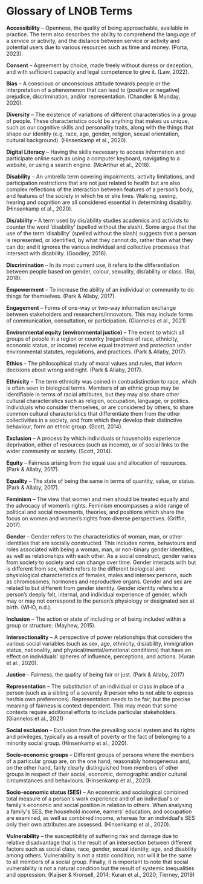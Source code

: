 # Glossary of LNOB Terms

**Accessibility** – Openness, the quality of being approachable, available in practice. The term also describes the ability to comprehend the language of a service or activity, and the distance between service or activity and potential users due to various resources such as time and money. (Porta, 2023).

**Consent** – Agreement by choice, made freely without duress or deception, and with sufficient capacity and legal competence to give it. (Law, 2022).

**Bias** – A conscious or unconscious attitude towards people or the interpretation of a phenomenon that can lead to (positive or negative) prejudice, discrimination, and/or representation. (Chandler & Munday, 2020).

**Diversity** – The existence of variations of different characteristics in a group of people. These characteristics could be anything that makes us unique, such as our cognitive skills and personality traits, along with the things that shape our identity (e.g. race, age, gender, religion, sexual orientation, cultural background). (Hinsenkamp et al., 2020).

**Digital Literacy** – Having the skills necessary to access information and participate online such as using a computer keyboard, navigating to a website, or using a search engine. (McArthur et al., 2018).

**Disability** – An umbrella term covering impairments, activity limitations, and participation restrictions that are not just related to health but are also complex reflections of the interaction between features of a person’s body, and features of the society in which he or she lives. Walking, seeing, hearing and cognition are all considered essential in determining disability. (Hinsenkamp et al., 2020).

**Dis/ability** – A term used by dis/ability studies academics and activists to counter the word ‘disability’ (spelled without the slash). Some argue that the use of the term ‘disability’ (spelled without the slash) suggests that a person is represented, or identiﬁed, by what they cannot do, rather than what they can do; and it ignores the various individual and collective processes that intersect with disability. (Goodley, 2018).

**Discrimination** – In its most current use, it refers to the differentiation between people based on gender, colour, sexuality, dis/ability or class. (Rai, 2018).

**Empowerment** – To increase the ability of an individual or community to do things for themselves. (Park & Allaby, 2017).

**Engagement** – Forms of one-way or two-way information exchange between stakeholders and researchers/innovators. This may include forms of communication, consultation, or participation. (Giannelos et al., 2021)

**Environmental equity (environmental justice)** – The extent to which all groups of people in a region or country (regardless of race, ethnicity, economic status, or income) receive equal treatment and protection under environmental statutes, regulations, and practices. (Park & Allaby, 2017).

**Ethics** – The philosophical study of moral values and rules, that inform decisions about wrong and right. (Park & Allaby, 2017).

**Ethnicity** – The term ethnicity was coined in contradistinction to race, which is often seen in biological terms. Members of an ethnic group may be identifiable in terms of racial attributes, but they may also share other cultural characteristics such as religion, occupation, language, or politics. Individuals who consider themselves, or are considered by others, to share common cultural characteristics that differentiate them from the other collectivities in a society, and from which they develop their distinctive behaviour, form an ethnic group. (Scott, 2014).

**Exclusion** – A process by which individuals or households experience deprivation, either of resources (such as income), or of social links to the wider community or society. (Scott, 2014).

**Equity** – Fairness arising from the equal use and allocation of resources. (Park & Allaby, 2017).

**Equality** – The state of being the same in terms of quantity, value, or status. (Park & Allaby, 2017).

**Feminism** – The view that women and men should be treated equally and the advocacy of women’s rights. Feminism encompasses a wide range of political and social movements, theories, and positions which share the focus on women and women’s rights from diverse perspectives. (Griffin, 2017).

**Gender** – Gender refers to the characteristics of woman, man, or other identities that are socially constructed. This includes norms, behaviours and roles associated with being a woman, man, or non-binary gender identities, as well as relationships with each other. As a social construct, gender varies from society to society and can change over time. Gender interacts with but is different from sex, which refers to the different biological and physiological characteristics of females, males and intersex persons, such as chromosomes, hormones and reproductive organs. Gender and sex are related to but different from gender identity. Gender identity refers to a person’s deeply felt, internal, and individual experience of gender, which may or may not correspond to the person’s physiology or designated sex at birth. (WHO, n.d.).

**Inclusion** – The action or state of including or of being included within a group or structure. (Mayhew, 2015).

**Intersectionality** – A perspective of power relationships that considers the various social variables (such as sex, age, ethnicity, dis/ability, immigration status, nationality, and physical/mental/emotional conditions) that have an effect on individuals’ spheres of influence, perceptions, and actions. (Kuran et al., 2020).

**Justice** – Fairness, the quality of being fair or just. (Park & Allaby, 2017)

**Representation** – The substitution of an individual or class in place of a person (such as a sibling of a severely ill person who is not able to express her/his own preferences). Representation needs to be fair, but the precise meaning of fairness is context dependent. This may mean that some contexts require additional efforts to include particular stakeholders. (Giannelos et al., 2021)

**Social exclusion** – Exclusion from the prevailing social system and its rights and privileges, typically as a result of poverty or the fact of belonging to a minority social group. (Hinsenkamp et al., 2020).

**Socio-economic groups** – Different groups of persons where the members of a particular group are, on the one hand, reasonably homogeneous and, on the other hand, fairly clearly distinguished from members of other groups in respect of their social, economic, demographic and/or cultural circumstances and behaviours. (Hinsenkamp et al., 2020).

**Socio-economic status (SES)** – An economic and sociological combined total measure of a person's work experience and of an individual's or family's economic and social position in relation to others. When analysing a family's SES, the household income, earners' education, and occupation are examined, as well as combined income, whereas for an individual's SES only their own attributes are assessed. (Hinsenkamp et al., 2020).

**Vulnerability** – the susceptibility of suffering risk and damage due to relative disadvantage that is the result of an intersection between different factors such as social class, race, gender, sexual identity, age, and disability among others. Vulnerability is not a static condition, nor will it be the same to all members of a social group. Finally, it is important to note that social vulnerability is not a natural condition but the result of systemic inequalities and oppression. (Kaijser & Kronsell, 2014; Kuran et al., 2020; Tierney, 2019)

